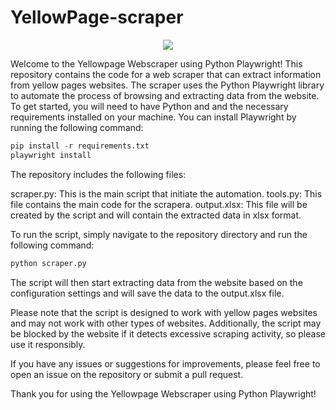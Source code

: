 # YellowPage-scraper

<p align='center'>
  <a href = 'https://www.yellowpages.com' target='_blank'><img src='https://en.wikirug.org/images/b/bc/Logo_Yellow_Pages.png'></a>
  </p>

Welcome to the Yellowpage Webscraper using Python Playwright!
This repository contains the code for a web scraper that can extract information from yellow pages websites. The scraper uses the Python Playwright library to automate the process of browsing and extracting data from the website.
To get started, you will need to have Python and and the necessary requirements installed on your machine. You can install Playwright by running the following command:

```python
pip install -r requirements.txt
playwright install
```

The repository includes the following files:

scraper.py: This is the main script that initiate the automation.
tools.py: This file contains the main code for the scrapera.
output.xlsx: This file will be created by the script and will contain the extracted data in xlsx format.

To run the script, simply navigate to the repository directory and run the following command:
```python
python scraper.py
```

The script will then start extracting data from the website based on the configuration settings and will save the data to the output.xlsx file.

Please note that the script is designed to work with yellow pages websites and may not work with other types of websites. Additionally, the script may be blocked by the website if it detects excessive scraping activity, so please use it responsibly.

If you have any issues or suggestions for improvements, please feel free to open an issue on the repository or submit a pull request.

Thank you for using the Yellowpage Webscraper using Python Playwright!
